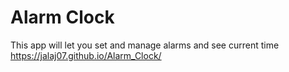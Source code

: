 # Alarm Clock
This app will let you set and manage alarms and see current time
https://jalaj07.github.io/Alarm_Clock/
